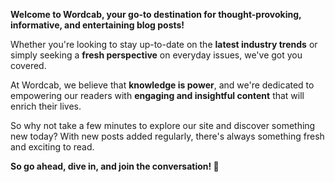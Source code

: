 **Welcome to Wordcab, your go-to destination for thought-provoking, informative, and entertaining blog posts!**

Whether you're looking to stay up-to-date on the **latest industry trends** or simply seeking a **fresh perspective** on everyday issues, we've got you covered.

At Wordcab, we believe that **knowledge is power**, and we're dedicated to empowering our readers with **engaging and insightful content** that will enrich their lives. 

So why not take a few minutes to explore our site and discover something new today? With new posts added regularly, there's always something fresh and exciting to read. 

**So go ahead, dive in, and join the conversation! 💬**
